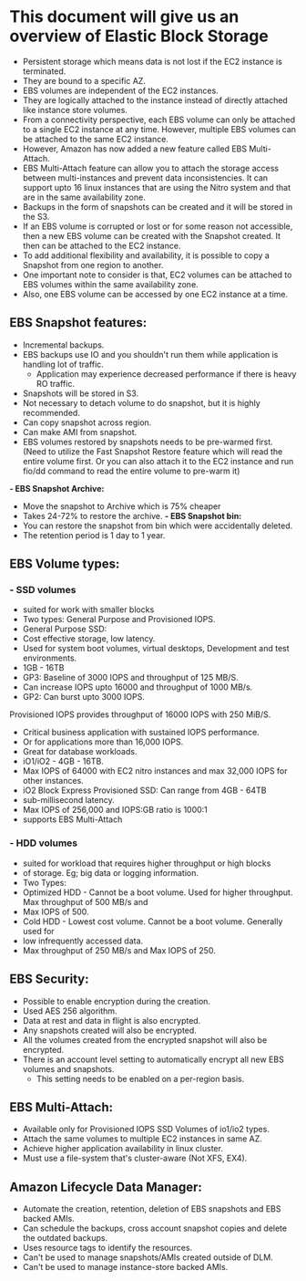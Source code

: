 # This document will give us an overview of Elastic Block Storage

- Persistent storage which means data is not lost if the EC2 instance is terminated.
- They are bound to a specific AZ.
- EBS volumes are independent of the EC2 instances.
- They are logically attached to the instance instead of directly attached like
  instance store volumes.
- From a connectivity perspective, each EBS volume can only be attached to a single
  EC2 instance at any time. However, multiple EBS volumes can be attached to the
  same EC2 instance.
- However, Amazon has now added a new feature called EBS Multi-Attach.
- EBS Multi-Attach feature can allow you to attach the storage access between
  multi-instances and prevent data inconsistencies. It can support upto 16 linux
  instances that are using the Nitro system and that are in the same availability zone.
- Backups in the form of snapshots can be created and it will be stored in the S3.
- If an EBS volume is corrupted or lost or for some reason not accessible, then
  a new EBS volume can be created with the Snapshot created. It then can be attached
  to the EC2 instance.
- To add additional flexibility and availability, it is possible to copy a Snapshot
  from one region to another.
- One important note to consider is that, EC2 volumes can be attached to EBS volumes
  within the same availability zone.
- Also, one EBS volume can be accessed by one EC2 instance at a time.

## EBS Snapshot features:

- Incremental backups.
- EBS backups use IO and you shouldn't run them while application is handling lot of traffic.
  - Application may experience decreased performance if there is heavy RO traffic.
- Snapshots will be stored in S3.
- Not necessary to detach volume to do snapshot, but it is highly recommended.
- Can copy snapshot across region.
- Can make AMI from snapshot.
- EBS volumes restored by snapshots needs to be pre-warmed first. (Need to utilize the Fast Snapshot Restore feature which
  will read the entire volume first. Or you can also attach it to the EC2 instance and run fio/dd command to read the 
  entire volume to pre-warm it)

**- EBS Snapshot Archive:**
  - Move the snapshot to Archive which is 75% cheaper
  - Takes 24-72% to restore the archive.
**- EBS Snapshot bin:**
  - You can restore the snapshot from bin which were accidentally deleted.
  - The retention period is 1 day to 1 year.

## EBS Volume types:

### - SSD volumes

- suited for work with smaller blocks
- Two types: General Purpose and Provisioned IOPS.
- General Purpose SSD:
- Cost effective storage, low latency.
- Used for system boot volumes, virtual desktops, Development and test environments.
- 1GB - 16TB
- GP3: Baseline of 3000 IOPS and throughput of 125 MB/S.
- Can increase IOPS upto 16000 and throughput of 1000 MB/s.
- GP2: Can burst upto 3000 IOPS.

Provisioned IOPS provides throughput of 16000 IOPS with 250 MiB/S.
- Critical business application with sustained IOPS performance.
- Or for applications more than 16,000 IOPS.
- Great for database workloads.
- iO1/iO2 - 4GB - 16TB.
- Max IOPS of 64000 with EC2 nitro instances and max 32,000 IOPS for other instances.
- iO2 Block Express Provisioned SSD: Can range from 4GB - 64TB
- sub-millisecond latency.
- Max IOPS of 256,000 and IOPS:GB ratio is 1000:1
- supports EBS Multi-Attach

### - HDD volumes

- suited for workload that requires higher throughput or high blocks
- of storage. Eg; big data or logging information.
- Two Types:
- Optimized HDD - Cannot be a boot volume. Used for higher throughput. Max throughput of 500 MB/s and
- Max IOPS of 500.
- Cold HDD - Lowest cost volume. Cannot be a boot volume. Generally used for
- low infrequently accessed data.
- Max throughput of 250 MB/s and Max IOPS of 250.

## EBS Security:
- Possible to enable encryption during the creation.
- Used AES 256 algorithm.
- Data at rest and data in flight is also encrypted.
- Any snapshots created will also be encrypted.
- All the volumes created from the encrypted snapshot will also be encrypted.
- There is an account level setting to automatically encrypt all new EBS volumes and snapshots.
  - This setting needs to be enabled on a per-region basis.

## EBS Multi-Attach:
  - Available only for Provisioned IOPS SSD Volumes of io1/io2 types.
  - Attach the same volumes to multiple EC2 instances in same AZ.
  - Achieve higher application availability in linux cluster.
  - Must use a file-system that's cluster-aware (Not XFS, EX4).

## Amazon Lifecycle Data Manager:
- Automate the creation, retention, deletion of EBS snapshots and EBS backed AMIs.
- Can schedule the backups, cross account snapshot copies and delete the outdated backups.
- Uses resource tags to identify the resources.
- Can't be used to manage snapshots/AMIs created outside of DLM.
- Can't be used to manage instance-store backed AMIs.
